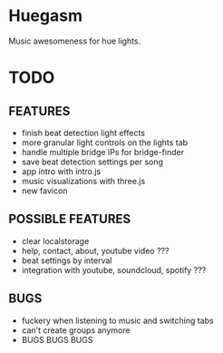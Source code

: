 # Huegasm

Music awesomeness for hue lights.

# TODO
## FEATURES
- finish beat detection light effects
- more granular light controls on the lights tab
- handle multiple bridge IPs for bridge-finder
- save beat detection settings per song 
- app intro with intro.js
- music visualizations with three.js
- new favicon

## POSSIBLE FEATURES
- clear localstorage
- help, contact, about, youtube video ???
- beat settings by interval
- integration with youtube, soundcloud, spotify ???

## BUGS
- fuckery when listening to music and switching tabs
- can't create groups anymore
- BUGS BUGS BUGS

